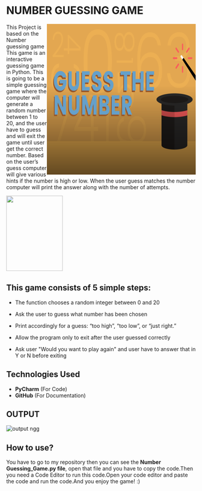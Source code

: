 # NUMBER GUESSING GAME
<img align="right" width="396" height="400" src="https://raw.githubusercontent.com/hrshita-kshyp/NGG/master/NGG-i1.png">
     
This Project is based on the Number guessing game This game is an interactive guessing game in Python. This is going to be a simple guessing game where the computer will generate a random number between 1 to 20, and the user have to guess and will exit the game until user get the correct number.
Based on the user’s guess computer will give various hints if the number is high or low. When the user guess matches the number computer will print the answer along with the number of attempts.


<img align="centre" width=150 height=200 src="https://media.giphy.com/media/2L1KmLRW5HOY9NRxqM/giphy.gif">

 ## This game consists of 5 simple steps:

- The function chooses a random integer between 0 and 20

- Ask the user to guess what number has been chosen

- Print accordingly for a guess: “too high”, “too low”, or “just right.”

- Allow the program only to exit after the user guessed correctly
- Ask user "Would you want to play again" and user have to answer that in Y or N before exiting 
 
 ##  Technologies Used
 - **PyCharm** (For Code)
 - **GitHub** (For Documentation)
 
## **OUTPUT**
![output ngg](https://user-images.githubusercontent.com/85073963/122510756-bd1a9200-d023-11eb-8265-13d9dc5a8c3d.gif)

## How to use?
You have to go to my repository then you can see the **Number Guessing_Game.py file**, open that file and you have to copy the code.Then you need a Code Editor to run this code.Open your code editor and paste the code and run the code.And you enjoy the game! :)
